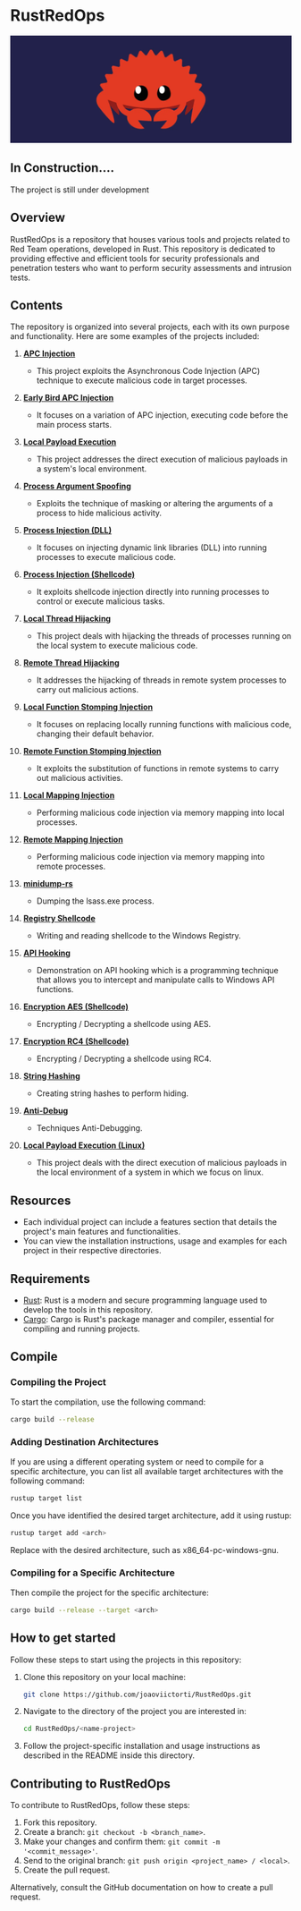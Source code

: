 # RustRedOps

![Rust Logo](rust.png)


## In Construction....

The project is still under development

## Overview

RustRedOps is a repository that houses various tools and projects related to Red Team operations, developed in Rust. This repository is dedicated to providing effective and efficient tools for security professionals and penetration testers who want to perform security assessments and intrusion tests.

## Contents

The repository is organized into several projects, each with its own purpose and functionality. Here are some examples of the projects included:

1. [**APC Injection**](/APC_Injection)
   - This project exploits the Asynchronous Code Injection (APC) technique to execute malicious code in target processes.
   
2. [**Early Bird APC Injection**](/Early_Bird_APC_Injection)
   - It focuses on a variation of APC injection, executing code before the main process starts.

3. [**Local Payload Execution**](/Local_Payload_Execution)
   - This project addresses the direct execution of malicious payloads in a system's local environment.

4. [**Process Argument Spoofing**](/Process_Argument_Spoofing)
   - Exploits the technique of masking or altering the arguments of a process to hide malicious activity.
   
5. [**Process Injection (DLL)**](/Process_Injection_DLL)
   - It focuses on injecting dynamic link libraries (DLL) into running processes to execute malicious code.

6. [**Process Injection (Shellcode)**](/Process_Injection_shellcode)
   - It exploits shellcode injection directly into running processes to control or execute malicious tasks.

7. [**Local Thread Hijacking**](/Local_Thread_HIjacking)
    - This project deals with hijacking the threads of processes running on the local system to execute malicious code.

8. [**Remote Thread Hijacking**](/Remote_Thread_Hijacking)
    - It addresses the hijacking of threads in remote system processes to carry out malicious actions.

9. [**Local Function Stomping Injection**](/Local_Function_Stomping_Injection)
    - It focuses on replacing locally running functions with malicious code, changing their default behavior.

10. [**Remote Function Stomping Injection**](/Remote_Function_Stomping_Injection)
    - It exploits the substitution of functions in remote systems to carry out malicious activities.

11. [**Local Mapping Injection**](/Local_Mapping_Injection)
    - Performing malicious code injection via memory mapping into local processes.

12. [**Remote Mapping Injection**](/Remote_Mapping_Injection/)
    - Performing malicious code injection via memory mapping into remote processes.

13. [**minidump-rs**](/minidump-rs)
    - Dumping the lsass.exe process.

14. [**Registry Shellcode**](/Registry_Shellcode)
    - Writing and reading shellcode to the Windows Registry.

15. [**API Hooking**](/API_Hooking)
    - Demonstration on API hooking which is a programming technique that allows you to intercept and manipulate calls to Windows API functions.

16. [**Encryption AES (Shellcode)**](/Encryption_AES_Shellcode)
    - Encrypting / Decrypting a shellcode using AES.

17. [**Encryption RC4 (Shellcode)**](/Encryption_RC4_Shellcode)
    - Encrypting / Decrypting a shellcode using RC4.

18. [**String Hashing**](/String_Hashing)
    - Creating string hashes to perform hiding.

19. [**Anti-Debug**](/Anti_Debug)
    - Techniques Anti-Debugging.

20. [**Local Payload Execution (Linux)**](/Local_Payload_Execution%20(Linux))
    - This project deals with the direct execution of malicious payloads in the local environment of a system in which we focus on linux.

## Resources

- Each individual project can include a features section that details the project's main features and functionalities.
- You can view the installation instructions, usage and examples for each project in their respective directories.

## Requirements

- [Rust](https://www.rust-lang.org/): Rust is a modern and secure programming language used to develop the tools in this repository.
- [Cargo](https://doc.rust-lang.org/cargo/): Cargo is Rust's package manager and compiler, essential for compiling and running projects.

## Compile

### Compiling the Project
To start the compilation, use the following command:

```sh
cargo build --release
```

### Adding Destination Architectures
If you are using a different operating system or need to compile for a specific architecture, you can list all available target architectures with the following command:

```sh
rustup target list
```

Once you have identified the desired target architecture, add it using rustup:

```sh
rustup target add <arch>
```
Replace <arch> with the desired architecture, such as x86_64-pc-windows-gnu.

### Compiling for a Specific Architecture

Then compile the project for the specific architecture:

```sh
cargo build --release --target <arch>
```

## How to get started

Follow these steps to start using the projects in this repository:

1. Clone this repository on your local machine:
   ```sh
   git clone https://github.com/joaoviictorti/RustRedOps.git
   ```
2. Navigate to the directory of the project you are interested in:
   ```sh
   cd RustRedOps/<name-project>
   ```
3. Follow the project-specific installation and usage instructions as described in the README inside this directory.


## Contributing to RustRedOps
To contribute to RustRedOps, follow these steps:

1. Fork this repository.
2. Create a branch: ```git checkout -b <branch_name>```.
3. Make your changes and confirm them: ```git commit -m '<commit_message>'```.
4. Send to the original branch: ```git push origin <project_name> / <local>```.
5. Create the pull request.

Alternatively, consult the GitHub documentation on how to create a pull request.